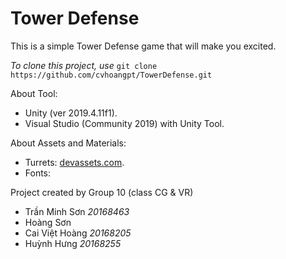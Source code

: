 # Tower Defense
This is a simple Tower Defense game that will make you excited.

*To clone this project, use* `git clone https://github.com/cvhoangpt/TowerDefense.git`

About Tool:
- Unity (ver 2019.4.11f1).
- Visual Studio (Community 2019) with Unity Tool.

About Assets and Materials: 
- Turrets: [devassets.com](https://devassets.com/assets/tower-defense-assets/).
- Fonts:

Project created by Group 10 (class CG & VR)
- Trần Minh Sơn *20168463*
- Hoàng Sơn
- Cai Việt Hoàng *20168205*
- Huỳnh Hưng *20168255*